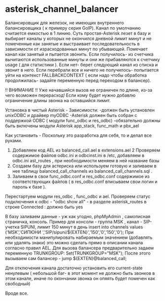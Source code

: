 # asterisk_channel_balancer
Балансировщик для железок, не имеющих внутреннего балансировщика ( к примеру серия GoIP). Канал по умолчанию считается емкостью в 1 линию.
Суть простая-Asterisk лезет в базу и выбирает каналы у которых не окончился дневной лимит минут и не помеченные как занятые и выстраивает последовательность в зависимости от израсходованных минут по убывающей.
Помечает канал как занятый и пытается звонить. Если получилось- из счетчика вычитаются использованные минуты и они же прибавляются к счетчику usage ( для статистики ). Если нет-
берет следующий канал из списка и звонит в него. Если перебрали все и ничего не получилось- попытается уйти на контекст FALLBACKCONTEXT ( если надо чтобы обработка продолжилась-
задайте переменную перед переходом в балансер).

!! ВНИМАНИЕ !! Уже начавшийся вызов не ограничен по длине, из-за чего возможен перерасход! Если кому будет нужно добавлю ограничение длины звонка на оставшийся лимит.


Установка в чистый Asterisk -
Зависимости:
-должен быть установлен unixODBC и драйвер myODBC
-Asterisk должен быть собран с поддержкой ODBC ( модули func_odbc и res_odbc)
-обязательно должны быть включены модули Asterisk   app_stack, func_math и pbx_ael

Как установить -
Поскольку это разработка для себя, то и делал все руками.
1. Добавляем код AEL из balanced_call.ael   в extensions.ael
2  Проверяем содержимое файлов odbc.ini  и odbcinst.ini  в /etc, добавляем в odbc.ini  ast_routes , при необходимости меняем в ней название базы
3. Создаем базу для астериска или используем готовую и заливаем в нее таблицу balanced_call_channels   из balanced_call_channels.sql . 
4. Заливаем в свои func_odbc.conf  и res_odbc.conf содержимое из соответствующих файлов  ( в res_odbc.conf вписываем свои логин и пароль к базе ).

Перестартуем модули res_odbc , func_odbc и  ael.
Проверяем статус подключения к odbc   - "odbc show all"  - в разделе asterisk_routes  в строке Connected : должно быть yes

В базу заливаем данные - уж как угодно, phpMyAdmin , самописная страничка, консоль. Пример для консоли - группа MSK , канал - SIP-учетка SIPUNI, лимит 150 минут в день
 insert into channels values ('MSK','СИПЮНИ ','SIP/sipuni/${EXTEN}','150','0','150','0');
При необходимости манипулировать набираемым значением (добавлять или удалять знаки) это можно сделать прямо в описании канала согласно правил AEL. 
 Для вызова балансера предварительно задаем переменную TRUNKGROUP:
 Set(TRUNKGROUP="MSK");
 После этого вызываем сам балансер -
  jump ${EXTEN}@balanced_call;
  
Для отключения канала достаточно установить его current-state ненулевым ( небольшой баг- в этот момент не должно быть звонков в этом канале, иначе по окончании звонка он опяять будет помечен как свободный)
  
Вроде все.
